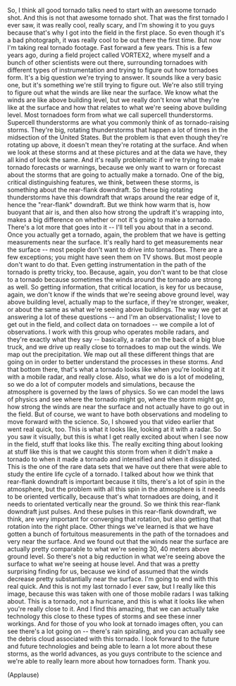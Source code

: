 
So, I think all good
tornado talks need to start
with an awesome tornado shot.
And this is not that awesome tornado shot.
That was the first tornado I ever saw,
it was really cool, really scary,
and I&#39;m showing it to you guys
because that&#39;s why I got
into the field in the first place.
So even though it&#39;s a bad photograph,
it was really cool
to be out there the first time.
But now I&#39;m taking real tornado footage.
Fast forward a few years.
This is a few years ago,
during a field project called VORTEX2,
where myself and a bunch
of other scientists were out there,
surrounding tornadoes
with different types of instrumentation
and trying to figure out
how tornadoes form.
It&#39;s a big question
we&#39;re trying to answer.
It sounds like a very basic one,
but it&#39;s something
we&#39;re still trying to figure out.
We&#39;re also still trying to figure out
what the winds are like near the surface.
We know what the winds are like
above building level,
but we really don&#39;t know
what they&#39;re like at the surface
and how that relates
to what we&#39;re seeing above building level.
Most tornadoes form from what we call
supercell thunderstorms.
Supercell thunderstorms
are what you commonly think of
as tornado-raising storms.
They&#39;re big, rotating thunderstorms
that happen a lot of times
in the midsection of the United States.
But the problem is that even though
they&#39;re rotating up above,
it doesn&#39;t mean they&#39;re rotating
at the surface.
And when we look at these storms
and at these pictures
and at the data we have,
they all kind of look the same.
And it&#39;s really problematic
if we&#39;re trying to make
tornado forecasts or warnings,
because we only want to warn
or forecast about the storms
that are going to actually make a tornado.
One of the big, critical distinguishing
features, we think, between these storms,
is something about
the rear-flank downdraft.
So these big rotating thunderstorms
have this downdraft
that wraps around the rear edge of it,
hence the &quot;rear-flank&quot; downdraft.
But we think how warm that is,
how buoyant that air is,
and then also how strong
the updraft it&#39;s wrapping into,
makes a big difference on whether or not
it&#39;s going to make a tornado.
There&#39;s a lot more that goes into it --
I&#39;ll tell you about that in a second.
Once you actually get a tornado,
again, the problem that we have
is getting measurements near the surface.
It&#39;s really hard to get measurements
near the surface --
most people don&#39;t want
to drive into tornadoes.
There are a few exceptions;
you might have seen them on TV shows.
But most people don&#39;t want to do that.
Even getting instrumentation in the path
of the tornado is pretty tricky, too.
Because, again, you don&#39;t want
to be that close to a tornado
because sometimes the winds
around the tornado are strong as well.
So getting information,
that critical location,
is key for us because,
again, we don&#39;t know
if the winds that we&#39;re seeing
above ground level,
way above building level,
actually map to the surface,
if they&#39;re stronger, weaker,
or about the same
as what we&#39;re seeing above buildings.
The way we get at answering
a lot of these questions --
and I&#39;m an observationalist;
I love to get out in the field,
and collect data on tornadoes --
we compile a lot of observations.
I work with this group
who operates mobile radars,
and they&#39;re exactly
what they say -- basically, a radar
on the back of a big blue truck,
and we drive up really close
to tornadoes to map out the winds.
We map out the precipitation.
We map out all these
different things that are going on
in order to better understand
the processes in these storms.
And that bottom there,
that&#39;s what a tornado looks like
when you&#39;re looking at it
with a mobile radar, and really close.
Also, what we do is a lot of modeling,
so we do a lot of computer
models and simulations,
because the atmosphere
is governed by the laws of physics.
So we can model the laws of physics
and see where the tornado might go,
where the storm might go,
how strong the winds are near the surface
and not actually have
to go out in the field.
But of course, we want to have
both observations and modeling
to move forward with the science.
So, I showed you that video earlier
that went real quick, too.
This is what it looks like,
looking at it with a radar.
So you saw it visually,
but this is what I get really excited
about when I see now in the field,
stuff that looks like this.
The really exciting thing
about looking at stuff like this
is that we caught this storm
from when it didn&#39;t make a tornado
to when it made a tornado and intensified
and when it dissipated.
This is the one of the rare data sets
that we have out there
that were able to study
the entire life cycle of a tornado.
I talked about how we think
that rear-flank downdraft is important
because it tilts, there&#39;s a lot
of spin in the atmosphere,
but the problem with
all this spin in the atmosphere
is it needs to be oriented vertically,
because that&#39;s what tornadoes are doing,
and it needs to orientated
vertically near the ground.
So we think this rear-flank
downdraft just pulses.
And these pulses in this
rear-flank downdraft, we think,
are very important
for converging that rotation,
but also getting that rotation
into the right place.
Other things we&#39;ve learned
is that we have gotten
a bunch of fortuitous measurements
in the path of the tornadoes
and very near the surface.
And we found out
that the winds near the surface
are actually pretty comparable
to what we&#39;re seeing 30, 40 meters
above ground level.
So there&#39;s not a big reduction
in what we&#39;re seeing above the surface
to what we&#39;re seeing at house level.
And that was a pretty
surprising finding for us,
because we kind of assumed
that the winds decrease
pretty substantially near the surface.
I&#39;m going to end with this real quick.
And this is not my last
tornado I ever saw,
but I really like this image,
because this was taken with one of those
mobile radars I was talking about.
This is a tornado, not a hurricane,
and this is what it looks like
when you&#39;re really close to it.
And I find this amazing,
that we can actually take technology
this close to these types of storms
and see these inner workings.
And for those of you who look
at tornado images often,
you can see there&#39;s a lot going on --
there&#39;s rain spiraling,
and you can actually see the debris cloud
associated with this tornado.
I look forward to the future
and future technologies
and being able to learn
a lot more about these storms,
as the world advances,
as you guys contribute to the science
and we&#39;re able to really learn
more about how tornadoes form.
Thank you.

(Applause)


